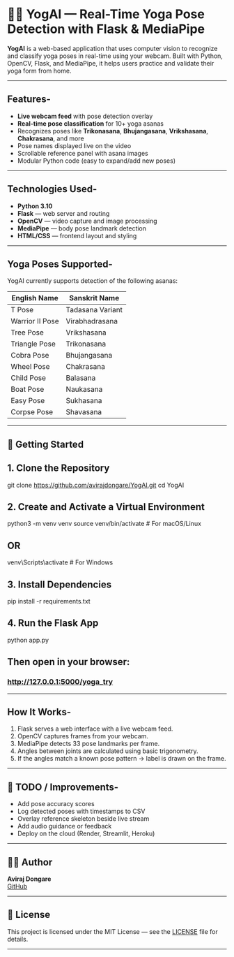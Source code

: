# 🧘‍♀️ YogAI — Real-Time Yoga Pose Detection with Flask & MediaPipe

**YogAI** is a web-based application that uses computer vision to recognize and classify yoga poses in real-time using your webcam. Built with Python, OpenCV, Flask, and MediaPipe, it helps users practice and validate their yoga form from home.

---

## Features-

-  **Live webcam feed** with pose detection overlay
-  **Real-time pose classification** for 10+ yoga asanas
-  Recognizes poses like **Trikonasana**, **Bhujangasana**, **Vrikshasana**, **Chakrasana**, and more
-  Pose names displayed live on the video
-  Scrollable reference panel with asana images
-  Modular Python code (easy to expand/add new poses)

---

##  Technologies Used-

- **Python 3.10**
- **Flask** — web server and routing
- **OpenCV** — video capture and image processing
- **MediaPipe** — body pose landmark detection
- **HTML/CSS** — frontend layout and styling

---

##  Yoga Poses Supported-

YogAI currently supports detection of the following asanas:

| English Name     | Sanskrit Name     |
|------------------|-------------------|
| T Pose           | Tadasana Variant  |
| Warrior II Pose  | Virabhadrasana    |
| Tree Pose        | Vrikshasana       |
| Triangle Pose    | Trikonasana       |
| Cobra Pose       | Bhujangasana      |
| Wheel Pose       | Chakrasana        |
| Child Pose       | Balasana          |
| Boat Pose        | Naukasana         |
| Easy Pose        | Sukhasana         |
| Corpse Pose      | Shavasana         |

---

## 🚀 Getting Started

## 1. Clone the Repository
git clone https://github.com/avirajdongare/YogAI.git
cd YogAI

## 2. Create and Activate a Virtual Environment
python3 -m venv venv
source venv/bin/activate  # For macOS/Linux
## OR
venv\Scripts\activate     # For Windows

## 3. Install Dependencies
pip install -r requirements.txt

## 4. Run the Flask App
python app.py

## Then open in your browser:
### http://127.0.0.1:5000/yoga_try


---

##  How It Works-

1. Flask serves a web interface with a live webcam feed.
2. OpenCV captures frames from your webcam.
3. MediaPipe detects 33 pose landmarks per frame.
4. Angles between joints are calculated using basic trigonometry.
5. If the angles match a known pose pattern → label is drawn on the frame.

---

## 📌 TODO / Improvements-

- Add pose accuracy scores
- Log detected poses with timestamps to CSV
- Overlay reference skeleton beside live stream
- Add audio guidance or feedback
- Deploy on the cloud (Render, Streamlit, Heroku)

---

## 🧑‍💻 Author

**Aviraj Dongare**  
[GitHub](https://github.com/avirajdongare) 

---

## 📄 License

This project is licensed under the MIT License — see the [LICENSE](LICENSE) file for details.

---

